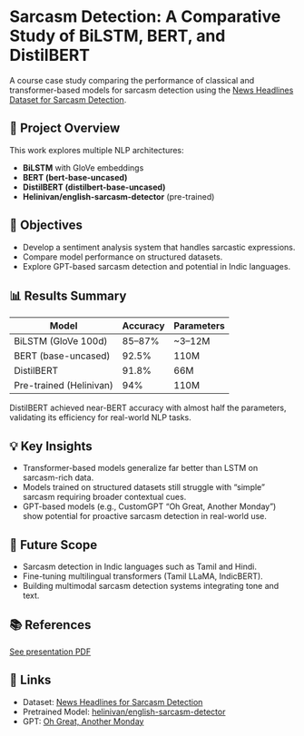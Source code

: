 # Sarcasm Detection: A Comparative Study of BiLSTM, BERT, and DistilBERT

A course case study comparing the performance of classical and transformer-based models for sarcasm detection using the [News Headlines Dataset for Sarcasm Detection](https://github.com/rishabhmisra/News-Headlines-Dataset-For-Sarcasm-Detection).

## 🧩 Project Overview
This work explores multiple NLP architectures:
- **BiLSTM** with GloVe embeddings
- **BERT (bert-base-uncased)**
- **DistilBERT (distilbert-base-uncased)**
- **Helinivan/english-sarcasm-detector** (pre-trained)

## 🧠 Objectives
- Develop a sentiment analysis system that handles sarcastic expressions.
- Compare model performance on structured datasets.
- Explore GPT-based sarcasm detection and potential in Indic languages.

## 📊 Results Summary
| Model | Accuracy | Parameters |
|--------|-----------|-------------|
| BiLSTM (GloVe 100d) | 85–87% | ~3–12M |
| BERT (base-uncased) | 92.5% | 110M |
| DistilBERT | 91.8% | 66M |
| Pre-trained (Helinivan) | 94% | 110M |

DistilBERT achieved near-BERT accuracy with almost half the parameters, validating its efficiency for real-world NLP tasks.

## 💡 Key Insights
- Transformer-based models generalize far better than LSTM on sarcasm-rich data.
- Models trained on structured datasets still struggle with “simple” sarcasm requiring broader contextual cues.
- GPT-based models (e.g., CustomGPT “Oh Great, Another Monday”) show potential for proactive sarcasm detection in real-world use.

## 🧭 Future Scope
- Sarcasm detection in Indic languages such as Tamil and Hindi.
- Fine-tuning multilingual transformers (Tamil LLaMA, IndicBERT).
- Building multimodal sarcasm detection systems integrating tone and text.

## 📚 References
[See presentation PDF](docs/PA2212044010023_07_54.pdf)

## 🔗 Links
- Dataset: [News Headlines for Sarcasm Detection](https://github.com/rishabhmisra/News-Headlines-Dataset-For-Sarcasm-Detection)
- Pretrained Model: [helinivan/english-sarcasm-detector](https://huggingface.co/helinivan/english-sarcasm-detector)
- GPT: [Oh Great, Another Monday](https://chat.openai.com/g/g-85C0MB3G8-oh-great-another-monday)

